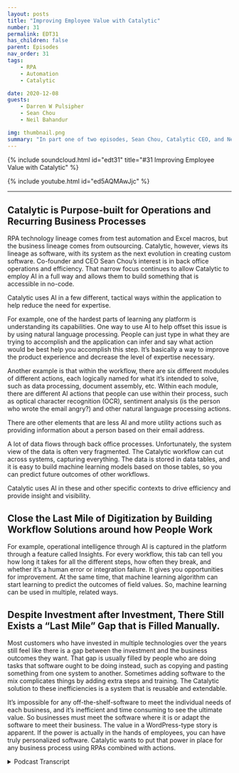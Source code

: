 ```yaml
---
layout: posts
title: "Improving Employee Value with Catalytic"
number: 31
permalink: EDT31
has_children: false
parent: Episodes
nav_order: 31
tags:
    - RPA
    - Automation
    - Catalytic

date: 2020-12-08
guests:
    - Darren W Pulsipher
    - Sean Chou
    - Neil Bahandur

img: thumbnail.png
summary: "In part one of two episodes, Sean Chou, Catalytic CEO, and Neil Bahandur, Catalytic Head of Partnerships, join Darren to talk about Catalytic’s technology and how RPAs can help employees become more valuable through automation of back office repeatable processes. "
---
```


{% include soundcloud.html id="edt31" title="#31 Improving Employee Value with Catalytic" %}

{% include youtube.html id="ed5AQMAwJjc" %}

---

## Catalytic is Purpose-built for Operations and Recurring Business Processes 

RPA technology lineage comes from test automation and Excel macros, but the business lineage comes from outsourcing. Catalytic, however, views its lineage as software, with its system as the next evolution in creating custom software. Co-founder and CEO Sean Chou’s interest is in back office operations and efficiency.  That narrow focus continues to allow Catalytic to employ AI in a full way and allows them to build something that is accessible in no-code.

Catalytic uses AI in a few different, tactical ways within the application to help reduce the need for expertise.

For example, one of the hardest parts of learning any platform is understanding its capabilities. One way to use AI to help offset this issue is by using natural language processing. People can just type in what they are trying to accomplish and the application can infer and say what action would be best help you accomplish this step. It’s basically a way to improve the product experience and decrease the level of expertise necessary.

Another example is that within the workflow, there are six different modules of different actions, each logically named for what it’s intended to solve, such as data processing, document assembly, etc. Within each module, there are different AI actions that people can use within their process, such as optical character recognition (OCR), sentiment analysis (is the person who wrote the email angry?) and other natural language processing actions.

There are other elements that are less AI and more utility actions such as providing information about a person based on their email address.

A lot of data flows through back office processes. Unfortunately, the system view of the data is often very fragmented. The Catalytic workflow can cut across systems, capturing everything. The data is stored in data tables, and it is easy to build machine learning models based on those tables, so you can predict future outcomes of other workflows.

Catalytic uses AI in these and other specific contexts to drive efficiency and provide insight and visibility.

## Close the Last Mile of Digitization by Building Workflow Solutions around how People Work 

For example, operational intelligence through AI is captured in the platform through a feature called Insights. For every workflow, this tab can tell you how long it takes for all the different steps, how often they break, and whether it’s a human error or integration failure. It gives you opportunities for improvement. At the same time, that machine learning algorithm can start learning to predict the outcomes of field values. So, machine learning can be used in multiple, related ways.

## Despite Investment after Investment, There Still Exists a “Last Mile” Gap that is Filled Manually. 

Most customers who have invested in multiple technologies over the years still feel like there is a gap between the investment and the business outcomes they want. That gap is usually filled by people who are doing tasks that software ought to be doing instead, such as copying and pasting something from one system to another. Sometimes adding software to the mix complicates things by adding extra steps and training. The Catalytic solution to these inefficiencies is a system that is reusable and extendable.

It’s impossible for any off-the-shelf-software to meet the individual needs of each business, and it’s inefficient and time consuming to see the ultimate value. So businesses must meet the software where it is or adapt the software to meet their business. The value in a WordPress-type story is apparent. If the power is actually in the hands of employees, you can have truly personalized software. Catalytic wants to put that power in place for any business process using RPAs combined with actions. 


<details>
<summary> Podcast Transcript </summary>

<p></p>

</details>
